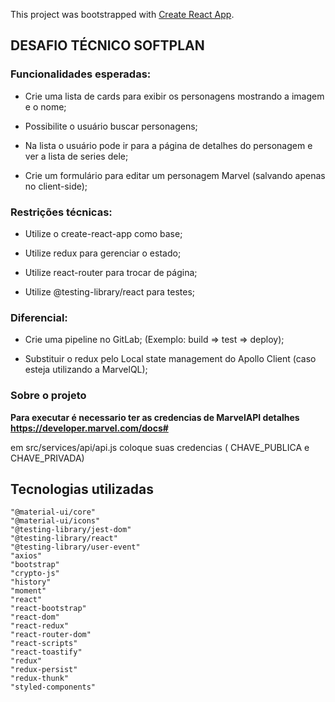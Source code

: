 This project was bootstrapped with [Create React App](https://github.com/facebook/create-react-app).

## DESAFIO TÉCNICO SOFTPLAN

### Funcionalidades esperadas:

 - Crie uma lista de cards para exibir os personagens mostrando a imagem e o nome;

  - Possibilite o usuário buscar personagens;

  - Na lista o usuário pode ir para a página de detalhes do personagem e ver a lista de series dele;

  - Crie um formulário para editar um personagem Marvel (salvando apenas no client-side);


### Restrições técnicas:
  - Utilize o create-react-app como base;

  - Utilize redux para gerenciar o estado;

  - Utilize react-router para trocar de página;

  - Utilize @testing-library/react para testes;

### Diferencial:

  - Crie uma pipeline no GitLab; (Exemplo: build => test => deploy);

  - Substituir o redux pelo Local state management do Apollo Client (caso esteja utilizando a MarvelQL);

### Sobre o projeto

**Para executar é necessario ter as credencias de MarvelAPI detalhes https://developer.marvel.com/docs#**

em src/services/api/api.js coloque suas credencias ( CHAVE_PUBLICA e CHAVE_PRIVADA)

## Tecnologias utilizadas
    "@material-ui/core"
    "@material-ui/icons"
    "@testing-library/jest-dom"
    "@testing-library/react"
    "@testing-library/user-event"
    "axios"
    "bootstrap"
    "crypto-js"
    "history"
    "moment"
    "react"
    "react-bootstrap"
    "react-dom"
    "react-redux"
    "react-router-dom"
    "react-scripts"
    "react-toastify"
    "redux"
    "redux-persist"
    "redux-thunk"
    "styled-components"